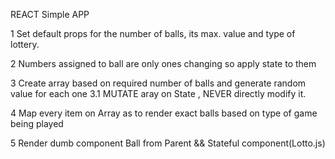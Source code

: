 
REACT Simple APP

1 Set default props for the number of balls, its max. value and type of lottery.

2 Numbers assigned to ball are only ones changing so apply state to them

3 Create array based on required number of balls and generate random value for each one
  3.1 MUTATE aray on State , NEVER directly modify it.

4 Map every item on Array as to render exact balls based on type of game being played

5 Render dumb component Ball from Parent && Stateful component(Lotto.js)